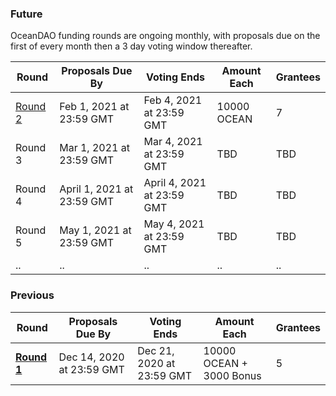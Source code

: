 ### Future

OceanDAO funding rounds are ongoing monthly, with proposals due on the first of every month then a 3 day voting window thereafter.

| **Round**                      | **Proposals Due By**      | **Voting Ends**           | **Amount Each**                 | **Grantees** |
| --                             | --                        | --                        |  --                             | -- |
| [Round 2](https://port.oceanprotocol.com/c/oceandao/round-2/58) | Feb 1, 2021 at 23:59 GMT  | Feb 4, 2021 at 23:59 GMT  | 10000 OCEAN                | 7 |
| Round 3                        | Mar 1, 2021 at 23:59 GMT  | Mar 4, 2021 at 23:59 GMT  | TBD                             | TBD |
| Round 4                        | April 1, 2021 at 23:59 GMT  | April 4, 2021 at 23:59 GMT  | TBD                         | TBD |
| Round 5                        | May 1, 2021 at 23:59 GMT  | May 4, 2021 at 23:59 GMT  | TBD                             | TBD |
| ..                             | ..                        | ..                        | ..                              | .. |


### Previous
| **Round**                      | **Proposals Due By**      | **Voting Ends**           | **Amount Each**                 | **Grantees** |
| --                             | --                        | --                        |  --                        | -- |
| **[Round 1](Funding-Round-1)** | Dec 14, 2020 at 23:59 GMT | Dec 21, 2020 at 23:59 GMT | 10000 OCEAN + 3000 Bonus  | 5 |
